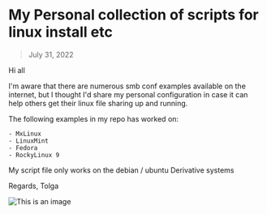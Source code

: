 # My Personal collection of scripts for linux install etc
> July 31, 2022


Hi all

I'm aware that there are numerous smb conf examples available on the internet, 
but I thought I'd share my personal configuration in case it can help others get their linux file sharing up and running.

The following examples in my repo has worked on:
```
- MxLinux
- LinuxMint
- Fedora
- RockyLinux 9
```
My script file only works on the debian / ubuntu Derivative systems



Regards,
Tolga

![This is an image](https://myoctocat.com/assets/images/base-octocat.svg)

[^1]: Please be understanding as this is my first usage on github, im only here to help others who may have had similar issues as i did.
    
